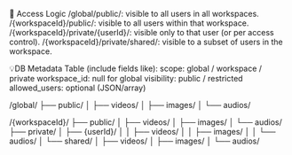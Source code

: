 🔑 Access Logic
/global/public/: visible to all users in all workspaces.
/{workspaceId}/public/: visible to all users within that workspace.
/{workspaceId}/private/{userId}/: visible only to that user (or per access control).
/{workspaceId}/private/shared/: visible to a subset of users in the workspace.

💡DB Metadata Table (include fields like):
scope: global / workspace / private
workspace_id: null for global
visibility: public / restricted
allowed_users: optional (JSON/array)

/global/
├── public/
│   ├── videos/
│   ├── images/
│   └── audios/

/{workspaceId}/
├── public/
│   ├── videos/
│   ├── images/
│   └── audios/
├── private/
│   ├── {userId}/
│   │   ├── videos/
│   │   ├── images/
│   │   └── audios/
│   └── shared/
│       ├── videos/
│       ├── images/
│       └── audios/
